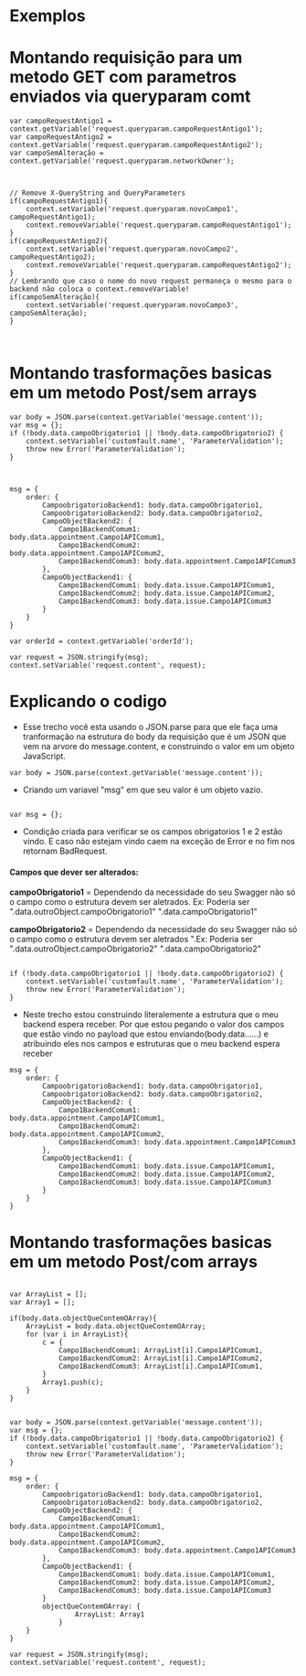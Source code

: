 # Exemplos

# Montando requisição para um metodo GET com parametros enviados via queryparam comt
```
var campoRequestAntigo1 = context.getVariable('request.queryparam.campoRequestAntigo1');
var campoRequestAntigo2 = context.getVariable('request.queryparam.campoRequestAntigo2');
var campoSemAlteração = context.getVariable('request.queryparam.networkOwner');



// Remove X-QueryString and QueryParameters
if(campoRequestAntigo1){
    context.setVariable('request.queryparam.novoCampo1', campoRequestAntigo1);
    context.removeVariable('request.queryparam.campoRequestAntigo1');
}
if(campoRequestAntigo2){
    context.setVariable('request.queryparam.novoCampo2', campoRequestAntigo2);
    context.removeVariable('request.queryparam.campoRequestAntigo2');
}
// Lembrando que caso o nome do novo request permaneça o mesmo para o backend não coloca o context.removeVariable!
if(campoSemAlteração){
    context.setVariable('request.queryparam.novoCampo3', campoSemAlteração);
}



```

# Montando trasformações basicas em um metodo Post/sem arrays

```
var body = JSON.parse(context.getVariable('message.content'));
var msg = {};
if (!body.data.campoObrigatorio1 || !body.data.campoObrigatorio2) {
	context.setVariable('customfault.name', 'ParameterValidation');
	throw new Error('ParameterValidation');
}



msg = {
	order: {
		CampoobrigatorioBackend1: body.data.campoObrigatorio1,
		CampoobrigatorioBackend2: body.data.campoObrigatorio2,
		CampoObjectBackend2: {
			Campo1BackendComum1: body.data.appointment.Campo1APIComum1,
			Campo1BackendComum2: body.data.appointment.Campo1APIComum2,
			Campo1BackendComum3: body.data.appointment.Campo1APIComum3
		},
		CampoObjectBackend1: {
			Campo1BackendComum1: body.data.issue.Campo1APIComum1,
			Campo1BackendComum2: body.data.issue.Campo1APIComum2,
			Campo1BackendComum3: body.data.issue.Campo1APIComum3
		}
	}
}

var orderId = context.getVariable('orderId');

var request = JSON.stringify(msg);
context.setVariable('request.content', request);

```
# Explicando o codigo 

- Esse trecho você esta usando o JSON.parse para que ele faça uma tranformação na estrutura do body da requisição que é um JSON que vem na arvore do message.content, e construindo o valor em um objeto JavaScript.

```
var body = JSON.parse(context.getVariable('message.content'));

```

- Criando um variavel "msg" em que seu valor é um objeto vazio.

```

var msg = {};

```

- Condição criada para verificar se os campos obrigatorios 1 e 2 estão vindo. E caso não estejam vindo caem na exceção de Error e no fim nos retornam BadRequest. 

#### Campos que dever ser alterados: ####

**campoObrigatorio1** =  Dependendo da necessidade do seu Swagger não só o campo como o estrutura devem ser aletrados. Ex: Poderia ser ".data.outroObject.campoObrigatorio1" ".data.campoObrigatorio1"  

**campoObrigatorio2** = Dependendo da necessidade do seu Swagger não só o campo como o estrutura devem ser aletrados ".Ex: Poderia ser ".data.outroObject.campoObrigatorio2" ".data.campoObrigatorio2"

```

if (!body.data.campoObrigatorio1 || !body.data.campoObrigatorio2) {
	context.setVariable('customfault.name', 'ParameterValidation');
	throw new Error('ParameterValidation');
}

```
- Neste trecho estou construindo literalemente a estrutura que o meu backend espera receber. Por que estou pegando o valor dos campos que estão vindo no payload que estou enviando(body.data......) e atribuindo eles nos campos e estruturas que o meu backend espera receber 

```
msg = {
	order: {
		CampoobrigatorioBackend1: body.data.campoObrigatorio1,
		CampoobrigatorioBackend2: body.data.campoObrigatorio2,
		CampoObjectBackend2: {
			Campo1BackendComum1: body.data.appointment.Campo1APIComum1,
			Campo1BackendComum2: body.data.appointment.Campo1APIComum2,
			Campo1BackendComum3: body.data.appointment.Campo1APIComum3
		},
		CampoObjectBackend1: {
			Campo1BackendComum1: body.data.issue.Campo1APIComum1,
			Campo1BackendComum2: body.data.issue.Campo1APIComum2,
			Campo1BackendComum3: body.data.issue.Campo1APIComum3
		}
	}
}

````

# Montando trasformações basicas em um metodo Post/com arrays

```

var ArrayList = [];    
var Array1 = [];       

if(body.data.objectQueContemOArray){
    ArrayList = body.data.objectQueContemOArray;
    for (var i in ArrayList){
        c = {
            Campo1BackendComum1: ArrayList[i].Campo1APIComum1,
            Campo1BackendComum2: ArrayList[i].Campo1APIComum2,
            Campo1BackendComum3: ArrayList[i].Campo1APIComum1,
        }
        Array1.push(c);
    }
}


var body = JSON.parse(context.getVariable('message.content'));
var msg = {};
if (!body.data.campoObrigatorio1 || !body.data.campoObrigatorio2) {
	context.setVariable('customfault.name', 'ParameterValidation');
	throw new Error('ParameterValidation');
}

msg = {
	order: {
		CampoobrigatorioBackend1: body.data.campoObrigatorio1,
		CampoobrigatorioBackend2: body.data.campoObrigatorio2,
		CampoObjectBackend2: {
			Campo1BackendComum1: body.data.appointment.Campo1APIComum1,
			Campo1BackendComum2: body.data.appointment.Campo1APIComum2,
			Campo1BackendComum3: body.data.appointment.Campo1APIComum3
		},
		CampoObjectBackend1: {
			Campo1BackendComum1: body.data.issue.Campo1APIComum1,
			Campo1BackendComum2: body.data.issue.Campo1APIComum2,
			Campo1BackendComum3: body.data.issue.Campo1APIComum3
		}
		objectQueContemOArray: {
                ArrayList: Array1
            }
	}
}

var request = JSON.stringify(msg);
context.setVariable('request.content', request);





````





